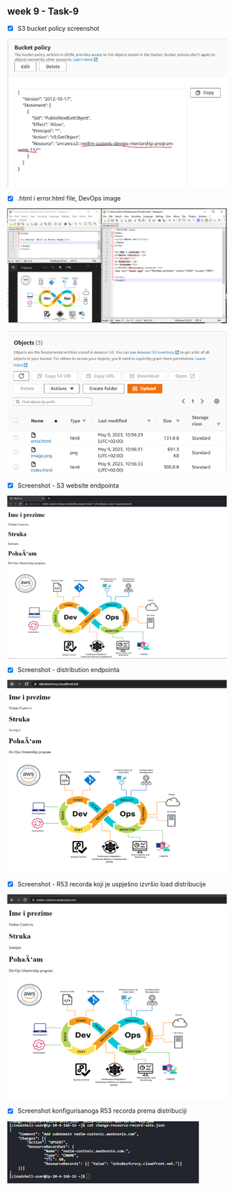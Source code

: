 ## week 9 - Task-9

- [x] S3 bucket policy screenshot

![img-1](/week-9-task-9/Bucket_policy.PNG)


- [x] .html i error.html file, DevOps image 

![img-2](/week-9-task-9/index_error-Image.PNG)

![img-3](/week-9-task-9/Uploaded_objects.PNG)

- [x] Screenshot - S3 website endpointa

![img-4](/week-9-task-9/Bucket_website_endpoint.PNG)

- [x] Screenshot - distribution endpointa

![img-5](/week-9-task-9/CloudFront_endpoint.PNG)

- [x] Screenshot - R53 recorda koji je uspješno izvršio load distribucije

![img-6](/week-9-task-9/R53_record.PNG)

- [x] Screenshot konfigurisanoga R53 recorda prema distribuciji

![img-7](/week-9-task-9/r53_record_toCloudFront.PNG)
